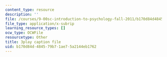 ```yaml
---
content_type: resource
description: ''
file: /courses/9-00sc-introduction-to-psychology-fall-2011/b170d84d484579b71ae75a2144eb1762_lanmHS0JwYI.srt
file_type: application/x-subrip
learning_resource_types: []
ocw_type: OCWFile
resourcetype: Other
title: 3play caption file
uid: b170d84d-4845-79b7-1ae7-5a2144eb1762
---
```

